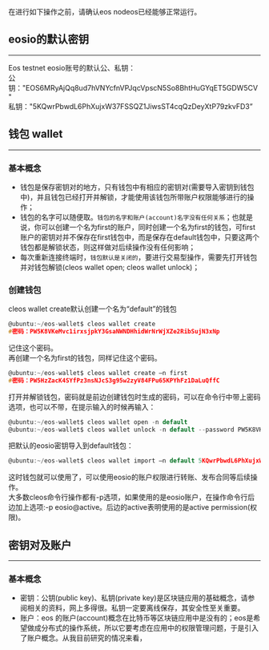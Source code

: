 在进行如下操作之前，请确认eos nodeos已经能够正常运行。
## eosio的默认密钥
----------------
Eos testnet eosio账号的默认公、私钥：<br>
公钥："EOS6MRyAjQq8ud7hVNYcfnVPJqcVpscN5So8BhtHuGYqET5GDW5CV"<br>
私钥："5KQwrPbwdL6PhXujxW37FSSQZ1JiwsST4cqQzDeyXtP79zkvFD3”<br>
## 钱包 wallet
-------------
### 基本概念
* 钱包是保存密钥对的地方，只有钱包中有相应的密钥对(需要导入密钥到钱包中)，并且钱包已经打开并解锁，才能使用该钱包所带账户权限能够进行的操作；
* 钱包的名字可以随便取。`钱包的名字和账户(account)名字没有任何关系`；也就是说，你可以创建一个名为first的账户，同时创建一个名为first的钱包，可first账户的密钥对并不保存在first钱包中，而是保存在default钱包中，只要这两个钱包都是解锁状态，则这样做对后续操作没有任何影响；
* 每次重新连接终端时，`钱包默认是关闭的`，要进行交易型操作，需要先打开钱包并对钱包解锁(cleos wallet open; cleos wallet unlock)；
### 创建钱包
cleos wallet create默认创建一个名为“default”的钱包
```c
@ubuntu:~/eos-wallet$ cleos wallet create
#密码：PW5K8VKeMvc1irxsjpkY3GsaNWNDHhidWrNrWjXZe2RibSujN3xNp
```
记住这个密码。<br>
再创建一个名为first的钱包，同样记住这个密码。
```c
@ubuntu:~/eos-wallet$ cleos wallet create –n first
#密码：PW5HzZacK4SYfPz3nsNJcS3g95w2zyV84FPu65KPYhFz1DaLuQffC
```
打开并解锁钱包，密码就是前边创建钱包时生成的密码，可以在命令行中带上密码选项，也可以不带，在提示输入的时候再输入：
```c
@ubuntu:~/eos-wallet$ cleos wallet open -n default
@ubuntu:~/eos-wallet$ cleos wallet unlock -n default --password PW5K8VKeMvc1irxsjpkY3GsaNWNDHhidWrNrWjXZe2RibSujN3xNp
```
把默认的eosio密钥导入到default钱包：
```c
@ubuntu:~/eos-wallet$ cleos wallet import –n default 5KQwrPbwdL6PhXujxW37FSSQZ1JiwsST4cqQzDeyXtP79zkvFD3
```
这时钱包就可以使用了，可以使用eosio的账户权限进行转账、发布合同等后续操作。<br>
大多数cleos命令行操作都有-p选项，如果使用的是eosio账户，在操作命令行后边加上选项:-p eosio@active。后边的active表明使用的是active permission(权限)。
## 密钥对及账户
-------------
### 基本概念
* 密钥：公钥(public key)、私钥(private key)是区块链应用的基础概念，请参阅相关的资料，网上多得很。私钥一定要离线保存，其安全性至关重要。
* 账户：eos 的账户(account)概念在比特币等区块链应用中是没有的；eos是希望做成分布式的操作系统，所以它要考虑在应用中的权限管理问题，于是引入了账户概念。从我目前研究的情况来看，
